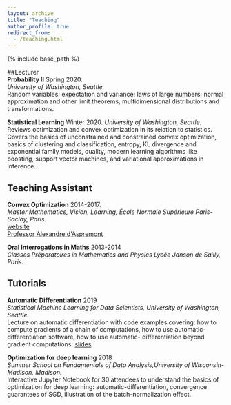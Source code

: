 ```yaml
---
layout: archive
title: "Teaching"
author_profile: true
redirect_from:
  - /teaching.html
---
```


{% include base_path %}

##Lecturer  
**Probability II**  Spring 2020.  
*University of Washington, Seattle.*  
Random variables; expectation and variance; laws of large numbers; normal approximation and
other limit theorems; multidimensional distributions and transformations.  

**Statistical Learning**  Winter 2020.
*University of Washington, Seattle.*  
Reviews optimization and convex optimization in its relation to statistics. Covers the basics
of unconstrained and constrained convex optimization, basics of clustering and classification,
entropy, KL divergence and exponential family models, duality, modern learning algorithms like
boosting, support vector machines, and variational approximations in inference.

## Teaching Assistant  
**Convex Optimization**  2014-2017.  
*Master Mathematics, Vision, Learning, École Normale Supérieure Paris-Saclay, Paris.*  
[website](https://www.di.ens.fr/~aspremon/OptConvexeM2.html)  
[Professor Alexandre d'Aspremont](https://www.di.ens.fr/~aspremon)  

**Oral Interrogations in Maths**  2013-2014   
*Classes Préparatoires in Mathematics and Physics Lycée Janson de Sailly, Paris.*  

## Tutorials  
**Automatic Differentiation**  2019  
*Statistical Machine Learning for Data Scientists, University of Washington, Seattle.*     
Lecture on automatic differentiation with code examples covering: how to compute gradients of
a chain of computations, how to use automatic-differentiation software, how to use automatic-
differentiation beyond gradient computations.
[slides](/files/autodiff.pdf)

**Optimization for deep learning**  2018  
*Summer School on Fundamentals of Data Analysis,University of Wisconsin-Madison, Madison.*    
Interactive Jupyter Notebook for 30 attendees to understand the basics of optimization for
deep learning: automatic-differentiation, convergence guarantees of SGD, illustration of the
batch-normalization effect.
